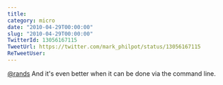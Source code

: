 ```yaml
---
title: 
category: micro
date: "2010-04-29T00:00:00"
slug: "2010-04-29T00:00:00"
TwitterId: 13056167115
TweetUrl: https://twitter.com/mark_philpot/status/13056167115
ReTweetUser: 
---
```


[@rands](https://twitter.com/rands) And it's even better when it can be done via the command line.